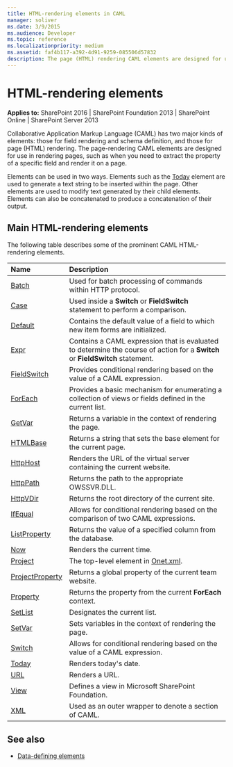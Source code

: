 ```yaml
---
title: HTML-rendering elements in CAML
manager: soliver
ms.date: 3/9/2015
ms.audience: Developer
ms.topic: reference
ms.localizationpriority: medium
ms.assetid: faf4b117-a392-4d91-9259-085506d57832
description: The page (HTML) rendering CAML elements are designed for use in rendering pages, such as when you need to extract the property of a specific field and render it on a page.
---
```


# HTML-rendering elements

**Applies to:** SharePoint 2016 | SharePoint Foundation 2013 | SharePoint Online | SharePoint Server 2013

Collaborative Application Markup Language (CAML) has two major kinds of elements: those for field rendering and schema definition, and those for page (HTML) rendering. The page-rendering CAML elements are designed for use in rendering pages, such as when you need to extract the property of a specific field and render it on a page.

Elements can be used in two ways. Elements such as the [Today](today-element-query.md) element are used to generate a text string to be inserted within the page. Other elements are used to modify text generated by their child elements. Elements can also be concatenated to produce a concatenation of their output.

## Main HTML-rendering elements

The following table describes some of the prominent CAML HTML-rendering elements.

|**Name**|**Description**|
|:-----|:-----|
|[Batch](batch-element-view.md) <br/> |Used for batch processing of commands within HTTP protocol.  <br/> |
|[Case](case-element-view.md) <br/> |Used inside a **Switch** or **FieldSwitch** statement to perform a comparison.  <br/> |
|[Default](default-element-view.md) <br/> |Contains the default value of a field to which new item forms are initialized.  <br/> |
|[Expr](expr-element-view.md) <br/> |Contains a CAML expression that is evaluated to determine the course of action for a **Switch** or **FieldSwitch** statement.  <br/> |
|[FieldSwitch](fieldswitch-element-view.md) <br/> |Provides conditional rendering based on the value of a CAML expression.  <br/> |
|[ForEach](foreach-element-view.md) <br/> |Provides a basic mechanism for enumerating a collection of views or fields defined in the current list.  <br/> |
|[GetVar](getvar-element-view.md) <br/> |Returns a variable in the context of rendering the page.  <br/> |
|[HTMLBase](htmlbase-element.md) <br/> |Returns a string that sets the base element for the current page.  <br/> |
|[HttpHost](httphost-element-view.md) <br/> |Renders the URL of the virtual server containing the current website.  <br/> |
|[HttpPath](httppath-element-view.md) <br/> |Returns the path to the appropriate OWSSVR.DLL.  <br/> |
|[HttpVDir](httpvdir-element-view.md) <br/> |Returns the root directory of the current site.  <br/> |
|[IfEqual](ifequal-element-view.md) <br/> |Allows for conditional rendering based on the comparison of two CAML expressions.  <br/> |
|[ListProperty](listproperty-element-view.md) <br/> |Returns the value of a specified column from the database.  <br/> |
|[Now](now-element-query.md) <br/> |Renders the current time.  <br/> |
|[Project](project-element-site.md) <br/> |The top-level element in [Onet.xml](https://msdn.microsoft.com/library/b99d6657-d9ae-4135-a43c-c58cdfcdc6c1%28Office.15%29.aspx).  <br/> |
|[ProjectProperty](projectproperty-element-view.md) <br/> |Returns a global property of the current team website.  <br/> |
|[Property](property-element-view.md) <br/> |Returns the property from the current **ForEach** context.  <br/> |
|[SetList](setlist-element-view.md) <br/> |Designates the current list.  <br/> |
|[SetVar](setvar-element-view.md) <br/> |Sets variables in the context of rendering the page.  <br/> |
|[Switch](switch-element-view.md) <br/> |Allows for conditional rendering based on the value of a CAML expression.  <br/> |
|[Today](today-element-query.md) <br/> |Renders today's date.  <br/> |
|[URL](url-element-view.md) <br/> |Renders a URL.  <br/> |
|[View](view-element-list.md) <br/> |Defines a view in Microsoft SharePoint Foundation.  <br/> |
|[XML](xml-element.md) <br/> |Used as an outer wrapper to denote a section of CAML.  <br/> |

## See also

- [Data-defining elements](data-defining-elements.md)

